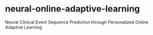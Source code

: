 # neural-online-adaptive-learning
Neural Clinical Event Sequence Prediction through Personalized Online Adaptive Learning
